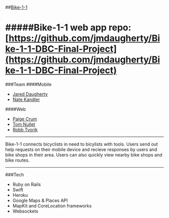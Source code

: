 ##[Bike-1-1](http://www.bike-1-1.com/login)

#####Bike-1-1 web app repo: [https://github.com/jmdaugherty/Bike-1-1-DBC-Final-Project](https://github.com/jmdaugherty/Bike-1-1-DBC-Final-Project)
========
###Team
####Mobile
 * [Jared Daugherty](https://github.com/jmdaugherty)
 * [Nate Kandler](https://github.com/natekandler)
 

####Web
  * [Paige Crum](https://github.com/paigecrum)
  * [Tom Nullet](https://github.com/nullet)
  * [Robb Tvorik ](https://github.com/ieatkimchi)

****

Bike-1-1 connects bicyclists in need to bicylists with tools. Users send out help requests on their mobile device and recieve responses by users and bike shops in their area. Users can also quickly view nearby bike shops and bike routes. 


****

###Tech

 * Ruby on Rails
 * Swift
 * Heroku
 * Google Maps & Places API
 * MapKit and CoreLocation frameworks
 * Websockets
